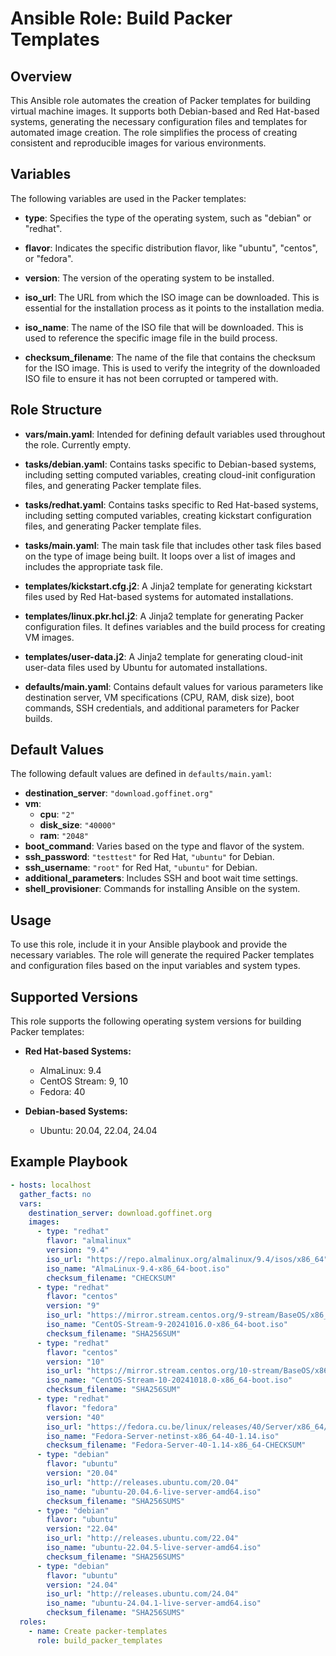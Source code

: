 # Ansible Role: Build Packer Templates

## Overview

This Ansible role automates the creation of Packer templates for building virtual machine images. It supports both Debian-based and Red Hat-based systems, generating the necessary configuration files and templates for automated image creation. The role simplifies the process of creating consistent and reproducible images for various environments.

## Variables

The following variables are used in the Packer templates:

- **type**: Specifies the type of the operating system, such as "debian" or "redhat".

- **flavor**: Indicates the specific distribution flavor, like "ubuntu", "centos", or "fedora".
  
- **version**: The version of the operating system to be installed.

- **iso_url**: The URL from which the ISO image can be downloaded. This is essential for the installation process as it points to the installation media.
  
- **iso_name**: The name of the ISO file that will be downloaded. This is used to reference the specific image file in the build process.

- **checksum_filename**: The name of the file that contains the checksum for the ISO image. This is used to verify the integrity of the downloaded ISO file to ensure it has not been corrupted or tampered with.

## Role Structure

- **vars/main.yaml**: Intended for defining default variables used throughout the role. Currently empty.

- **tasks/debian.yaml**: Contains tasks specific to Debian-based systems, including setting computed variables, creating cloud-init configuration files, and generating Packer template files.

- **tasks/redhat.yaml**: Contains tasks specific to Red Hat-based systems, including setting computed variables, creating kickstart configuration files, and generating Packer template files.

- **tasks/main.yaml**: The main task file that includes other task files based on the type of image being built. It loops over a list of images and includes the appropriate task file.

- **templates/kickstart.cfg.j2**: A Jinja2 template for generating kickstart files used by Red Hat-based systems for automated installations.

- **templates/linux.pkr.hcl.j2**: A Jinja2 template for generating Packer configuration files. It defines variables and the build process for creating VM images.

- **templates/user-data.j2**: A Jinja2 template for generating cloud-init user-data files used by Ubuntu for automated installations.

- **defaults/main.yaml**: Contains default values for various parameters like destination server, VM specifications (CPU, RAM, disk size), boot commands, SSH credentials, and additional parameters for Packer builds.

## Default Values

The following default values are defined in `defaults/main.yaml`:

- **destination_server**: `"download.goffinet.org"`
- **vm**:
  - **cpu**: `"2"`
  - **disk_size**: `"40000"`
  - **ram**: `"2048"`
- **boot_command**: Varies based on the type and flavor of the system.
- **ssh_password**: `"testtest"` for Red Hat, `"ubuntu"` for Debian.
- **ssh_username**: `"root"` for Red Hat, `"ubuntu"` for Debian.
- **additional_parameters**: Includes SSH and boot wait time settings.
- **shell_provisioner**: Commands for installing Ansible on the system.

## Usage

To use this role, include it in your Ansible playbook and provide the necessary variables. The role will generate the required Packer templates and configuration files based on the input variables and system types.

## Supported Versions

This role supports the following operating system versions for building Packer templates:

- **Red Hat-based Systems:**
  - AlmaLinux: 9.4
  - CentOS Stream: 9, 10
  - Fedora: 40

- **Debian-based Systems:**
  - Ubuntu: 20.04, 22.04, 24.04

## Example Playbook

```yaml
- hosts: localhost
  gather_facts: no
  vars:
    destination_server: download.goffinet.org
    images:
      - type: "redhat"
        flavor: "almalinux"
        version: "9.4"
        iso_url: "https://repo.almalinux.org/almalinux/9.4/isos/x86_64"
        iso_name: "AlmaLinux-9.4-x86_64-boot.iso"
        checksum_filename: "CHECKSUM"
      - type: "redhat"
        flavor: "centos"
        version: "9"
        iso_url: "https://mirror.stream.centos.org/9-stream/BaseOS/x86_64/iso"
        iso_name: "CentOS-Stream-9-20241016.0-x86_64-boot.iso"
        checksum_filename: "SHA256SUM"
      - type: "redhat"
        flavor: "centos"
        version: "10"
        iso_url: "https://mirror.stream.centos.org/10-stream/BaseOS/x86_64/iso"
        iso_name: "CentOS-Stream-10-20241018.0-x86_64-boot.iso"
        checksum_filename: "SHA256SUM"
      - type: "redhat"
        flavor: "fedora"
        version: "40"
        iso_url: "https://fedora.cu.be/linux/releases/40/Server/x86_64/iso"
        iso_name: "Fedora-Server-netinst-x86_64-40-1.14.iso"
        checksum_filename: "Fedora-Server-40-1.14-x86_64-CHECKSUM"
      - type: "debian"
        flavor: "ubuntu"
        version: "20.04"
        iso_url: "http://releases.ubuntu.com/20.04"
        iso_name: "ubuntu-20.04.6-live-server-amd64.iso"
        checksum_filename: "SHA256SUMS"
      - type: "debian"
        flavor: "ubuntu"
        version: "22.04"
        iso_url: "http://releases.ubuntu.com/22.04"
        iso_name: "ubuntu-22.04.5-live-server-amd64.iso"
        checksum_filename: "SHA256SUMS"
      - type: "debian"
        flavor: "ubuntu"
        version: "24.04"
        iso_url: "http://releases.ubuntu.com/24.04"
        iso_name: "ubuntu-24.04.1-live-server-amd64.iso"
        checksum_filename: "SHA256SUMS"
  roles:
    - name: Create packer-templates
      role: build_packer_templates
```
